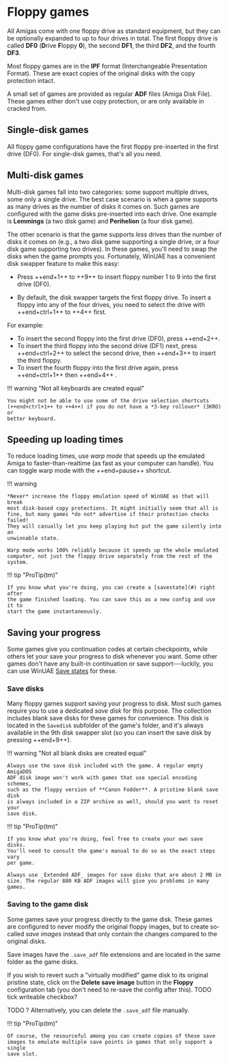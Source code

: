 # Floppy games

All Amigas come with one floppy drive as standard equipment, but they can be
optionally expanded to up to four drives in total. The first floppy drive is called
**DF0** (**D**rive **F**loppy **0**), the second **DF1**, the third **DF2**,
and the fourth **DF3**.

Most floppy games are in the **IPF** format (Interchangeable Presentation Format).
These are exact copies of the original disks with the copy protection intact.

A small set of games are provided as regular **ADF** files (Amiga Disk File).
These games either don't use copy protection, or are only available
in cracked from.


## Single-disk games

All floppy game configurations have the first floppy pre-inserted in the
first drive (DF0). For single-disk games, that's all you need.


## Multi-disk games

Multi-disk games fall into two categories: some support multiple drives, some
only a single drive. The best case scenario is when a game supports as many
drives as the number of disks it comes on. Such games are configured with the
game disks pre-inserted into each drive. One example is **Lemmings** (a two
disk game) and **Perihelion** (a four disk game).

The other scenario is that the game supports *less* drives than the number of
disks it comes on (e.g., a two disk game supporting a single drive, or a four
disk game supporting two drives). In these games, you'll need to swap the
disks when the game prompts you. Fortunately, WinUAE has a convenient
disk swapper feature to make this easy:

- Press ++end+1++ to ++9++ to insert floppy number 1 to 9 into the first drive
(DF0).

- By default, the disk swapper targets the first floppy drive. To insert a
  floppy into any of the four drives, you need to select the drive
  with ++end+ctrl+1++ to ++4++ first.

For example:

- To insert the second floppy into the first drive (DF0), press ++end+2++.
- To insert the third floppy into the second drive (DF1) next, press ++end+ctrl+2++
  to select the second drive, then  ++end+3++ to insert the third floppy.
- To insert the fourth floppy into the first drive again, press ++end+ctrl+1++
  then ++end+4++ .


!!! warning "Not all keyboards are created equal"

    You might not be able to use some of the drive selection shortcuts
    (++end+ctrl+1++ to ++4++) if you do not have a *3-key rollover* (3KRO) or
    better keyboard.


## Speeding up loading times

To reduce loading times, use _warp mode_ that speeds up the emulated Amiga to
faster-than-realtime (as fast as your computer can handle). You can toggle
warp mode with the ++end+pause++ shortcut.

!!! warning

    *Never* increase the floppy emulation speed of WinUAE as that will break
    most disk-based copy protections. It might initially seem that all is
    fine, but many games *do not* advertise if their protection checks failed!
    They will casually let you keep playing but put the game silently into an
    unwinnable state.

    Warp mode works 100% reliably because it speeds up the whole emulated
    computer, not just the floppy drive separately from the rest of the
    system.

!!! tip "ProTip(tm)"

    If you know what you're doing, you can create a [savestate](#) right after
    the game finished loading. You can save this as a new config and use it to
    start the game instantaneously.


## Saving your progress

Some games give you continuation codes at certain checkpoints, while others
let your save your progress to disk whenever you want. Some other games don't
have any built-in continuation or save support---luckily, you can use WinUAE
[Save states](#save-states) for these.

### Save disks

Many floppy games support saving your progress to disk. Most such games
require you to use a dedicated _save disk_ for this purpose. The collection
includes blank save disks for these games for convenience. This disk is
located in the `Savedisk` subfolder of the game's folder, and it's always
available in the 9th disk swapper slot (so you can insert the save disk by
pressing ++end+9++).

!!! warning "Not all blank disks are created equal"

    Always use the save disk included with the game. A regular empty AmigaDOS
    ADF disk image won't work with games that use special encoding schemes,
    such as the floppy version of **Canon Fodder**. A pristine blank save disk
    is always included in a ZIP archive as well, should you want to reset your
    save disk.

!!! tip "ProTip(tm)"

    If you know what you're doing, feel free to create your own save disks.
    You'll need to consult the game's manual to do so as the exact steps vary
    per game.

    Always use _Extended ADF_ images for save disks that are about 2 MB in
    size. The regular 880 KB ADF images will give you problems in many games.


### Saving to the game disk

Some games save your progress directly to the game disk. These games are
configured to never modify the original floppy images, but to create
so-called _save images_ instead that only contain the changes compared to the
original disks.

Save images have the `.save_adf` file extensions and are located in the same
folder as the game disks.

If you wish to revert such a "virtually modified" game disk to its original
pristine state, click on the **Delete save image** button in the **Floppy**
configuration tab (you don't need to re-save the config after this). TODO tick
writeable checkbox?

TODO ? Alternatively, you can delete the `.save_adf` file manually.

!!! tip "ProTip(tm)"

    Of course, the resourceful among you can create copies of these save
    images to emulate multiple save points in games that only support a single
    save slot.


